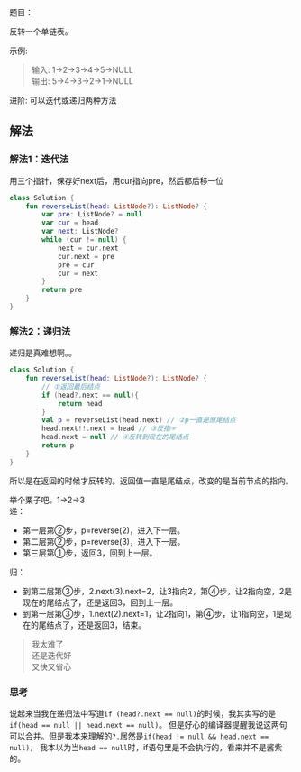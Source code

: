 题目：  

反转一个单链表。

示例:  
>输入: 1->2->3->4->5->NULL  
输出: 5->4->3->2->1->NULL

进阶:  可以迭代或递归两种方法  

## 解法
### 解法1：迭代法
用三个指针，保存好next后，用cur指向pre，然后都后移一位
```kotlin
class Solution {
    fun reverseList(head: ListNode?): ListNode? {
        var pre: ListNode? = null
        var cur = head
        var next: ListNode?
        while (cur != null) {
            next = cur.next
            cur.next = pre
            pre = cur
            cur = next
        }
        return pre
    }
}
```

### 解法2：递归法
递归是真难想啊。。
```kotlin
class Solution {
    fun reverseList(head: ListNode?): ListNode? {
        // ①返回最后结点
        if (head?.next == null){
            return head
        }
        val p = reverseList(head.next) // ②p一直是原尾结点
        head.next!!.next = head // ③反指☞
        head.next = null // ④反转到现在的尾结点
        return p
    }
}
```
所以是在返回的时候才反转的。返回值一直是尾结点，改变的是当前节点的指向。

举个栗子吧。1->2->3  
递：
* 第一层第②步，p=reverse(2)，进入下一层。
* 第二层第②步，p=reverse(3)，进入下一层。
* 第三层第①步，返回3，回到上一层。  

归：
* 到第二层第③步，2.next(3).next=2，让3指向2，第④步，让2指向空，2是现在的尾结点了，还是返回3，回到上一层。  
* 到第一层第③步，1.next(2).next=1，让2指向1，第④步，让1指向空，1是现在的尾结点了，还是返回3，结束。  

>我太难了  
还是迭代好  
又快又省心

### 思考
说起来当我在递归法中写道`if (head?.next == null)`的时候，我其实写的是`if(head == null || head.next == null)`。
但是好心的编译器提醒我说这两句可以合并。但是我本来理解的`?.`居然是`if(head != null && head.next == null)`，
我本以为当`head == null`时，if语句里是不会执行的，看来并不是酱紫的。

